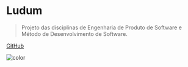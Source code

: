 # Ludum
> Projeto das disciplinas de Engenharia de Produto de Software e Método de Desenvolvimento de Software.

[GitHub](https://github.com/fga-eps-mds/2019.1-Ludum)


![color](#f0f0f0)